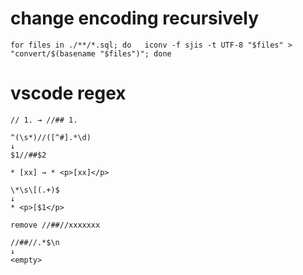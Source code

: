 # change encoding recursively
```
for files in ./**/*.sql; do   iconv -f sjis -t UTF-8 "$files" > "convert/$(basename "$files")"; done
```

# vscode regex  
```
// 1. → //## 1.

^(\s*)//([^#].*\d)
↓
$1//##$2
```

```
* [xx] → * <p>[xx]</p>

\*\s\[(.+)$
↓
* <p>[$1</p>
```

```
remove //##//xxxxxxx

//##//.*$\n
↓
<empty>
```
